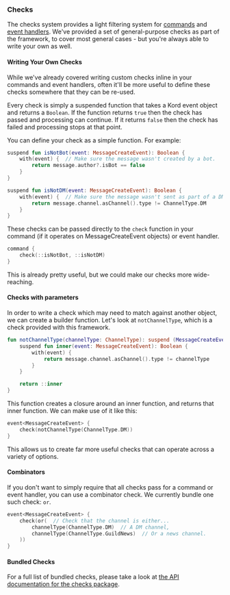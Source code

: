 ### Checks

The checks system provides a light filtering system for [commands](command) and [event handlers](event-handler).
We've provided a set of general-purpose checks as part of the framework, to cover most general cases - but you're
always able to write your own as well.

#### Writing Your Own Checks

While we've already covered writing custom checks inline in your commands and event handlers, often it'll be
more useful to define these checks somewhere that they can be re-used.

Every check is simply a suspended function that takes a Kord event object and returns a `Boolean`. If the function
returns `true` then the check has passed and processing can continue. If it returns `false` then the check has failed
and processing stops at that point.

You can define your check as a simple function. For example:

```kotlin
suspend fun isNotBot(event: MessageCreateEvent): Boolean {
    with(event) {  // Make sure the message wasn't created by a bot.
        return message.author?.isBot == false
    }
}
```

```kotlin
suspend fun isNotDM(event: MessageCreateEvent): Boolean {
    with(event) {  // Make sure the message wasn't sent as part of a DM.
        return message.channel.asChannel().type != ChannelType.DM
    }
}
```

These checks can be passed directly to the `check` function in your command 
(if it operates on MessageCreateEvent objects) or event handler.

```kotlin
command {
    check(::isNotBot, ::isNotDM)
}
```

This is already pretty useful, but we could make our checks more wide-reaching.

#### Checks with parameters

In order to write a check which may need to match against another object, we can create a builder function. Let's
look at `notChannelType`, which is a check provided with this framework.

```kotlin
fun notChannelType(channelType: ChannelType): suspend (MessageCreateEvent) -> Boolean {
    suspend fun inner(event: MessageCreateEvent): Boolean {
        with(event) {
            return message.channel.asChannel().type != channelType
        }
    }

    return ::inner
}
```

This function creates a closure around an inner function, and returns that inner function. We can make use of
it like this:

```kotlin
event<MessageCreateEvent> {
    check(notChannelType(ChannelType.DM))
}
```

This allows us to create far more useful checks that can operate across a variety of options.

#### Combinators

If you don't want to simply require that all checks pass for a command or event handler, you can use
a combinator check. We currently bundle one such check: `or`.

```kotlin
event<MessageCreateEvent> {
    check(or(  // Check that the channel is either...
        channelType(ChannelType.DM)  // A DM channel,
        channelType(ChannelType.GuildNews)  // Or a news channel.
    ))
}
```

#### Bundled Checks

For a full list of bundled checks, please take a look at 
[the API documentation for the checks package](/kotlindoc/kord-extensions/kord-extensions/com/kotlindiscord/kord/extensions/checks/).
